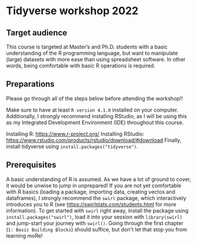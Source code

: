 # Tidyverse workshop 2022

## Target audience
This course is targeted at Master’s and Ph.D. students with a basic understanding of the R programming language, but want to manipulate (large) datasets with more ease than using spreadsheet software. In other words, being comfortable with basic R operations is required.

## Preparations
Please go through all of the steps below before attending the workshop!!

Make sure to have at least `R version 4.1.0` installed on your computer. Additionally, I strongly recommend installing RStudio, as I will be using this as my Integrated Development Environment (IDE) throughout this course.

Installing R: https://www.r-project.org/
Installing RStudio: https://www.rstudio.com/products/rstudio/download/#download
Finally, install tidyverse using `install.packages("tidyverse")`.

## Prerequisites
A basic understanding of R is assumed. As we have a lot of ground to cover, it would be unwise to jump in unprepared! If you are not yet comfortable with R basics (loading a package, importing data, creating vectos and dataframes), I strongly recommend the `swirl` package, which interactively introduces you to R (see https://swirlstats.com/students.html for more information). To get started with `swirl` right away, install the package using `install.packages("swirl")`, load it into your session with `library(swirl)` and jump-start your journey with `swirl()`. Going through the first chapter (`1: Basic Building Blocks`) should suffice, but don't let that stop you from learning moRe!

